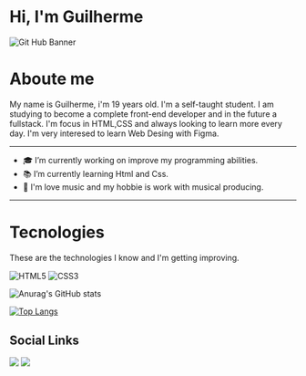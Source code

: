 <h1>Hi, I'm Guilherme</h1>

![Git Hub Banner](https://user-images.githubusercontent.com/78875727/111241688-63e23300-85dc-11eb-8c45-889cd5b67b77.gif)

# Aboute me

My name is Guilherme, i'm 19 years old. I'm a self-taught student. I am studying to become a complete front-end developer and in the future a fullstack. I'm focus in HTML,CSS and always looking to learn more every day. I'm very interesed to learn Web Desing with Figma.
- - -

- 🎓 I’m currently working on improve my programming abilities.
- 📚 I’m currently learning Html and Css.
- 🎼 I'm love music and my hobbie is work with musical producing.

---

# Tecnologies

These are the technologies I know and I'm getting improving.

<img align="center" alt="HTML5" 
src="https://img.shields.io/badge/HTML5-E34F26?style=for-the-badge&logo=html5&logoColor=white">
<img align="center" alt="CSS3" 
src="https://img.shields.io/badge/CSS3-1572B6?style=for-the-badge&logo=css3&logoColor=white">


![Anurag's GitHub stats](https://github-readme-stats.vercel.app/api?username=guilhermehstrabello&show_icons=true&theme=dark)

[![Top Langs](https://github-readme-stats.vercel.app/api/top-langs/?username=guilhermehstrabello&layout=compact&show_icons=true&theme=radical)](https://github.com/guilhermehstrabello/github-readme-stats)


## Social Links
[<img src = "https://img.shields.io/badge/Instagram-E4405F?style=for-the-badge&logo=instagram&logoColor=white">](https://www.instagram.com/_ghzzs/)
[<img src = "https://img.shields.io/badge/LinkedIn-0077B5?style=for-the-badge&logo=linkedin&logoColor=white">](https://www.linkedin.com/in/guilherme-strabello-2a9758156/)
